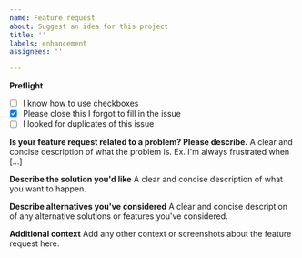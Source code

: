 ```yaml
---
name: Feature request
about: Suggest an idea for this project
title: ''
labels: enhancement
assignees: ''

---
```


**Preflight**
- [ ] I know how to use checkboxes
- [x] Please close this I forgot to fill in the issue
- [ ] I looked for duplicates of this issue

**Is your feature request related to a problem? Please describe.**
A clear and concise description of what the problem is. Ex. I'm always frustrated when [...]

**Describe the solution you'd like**
A clear and concise description of what you want to happen.

**Describe alternatives you've considered**
A clear and concise description of any alternative solutions or features you've considered.

**Additional context**
Add any other context or screenshots about the feature request here.
